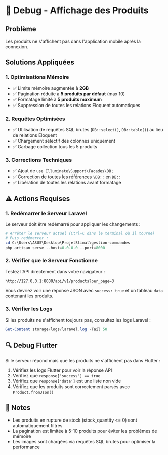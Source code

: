 # 🔧 Debug - Affichage des Produits

## Problème
Les produits ne s'affichent pas dans l'application mobile après la connexion.

## Solutions Appliquées

### 1. Optimisations Mémoire
- ✅ Limite mémoire augmentée à **2GB**
- ✅ Pagination réduite à **5 produits par défaut** (max 10)
- ✅ Formatage limité à **5 produits maximum**
- ✅ Suppression de toutes les relations Eloquent automatiques

### 2. Requêtes Optimisées
- ✅ Utilisation de requêtes SQL brutes (`DB::select()`, `DB::table()`) au lieu de relations Eloquent
- ✅ Chargement sélectif des colonnes uniquement
- ✅ Garbage collection tous les 5 produits

### 3. Corrections Techniques
- ✅ Ajout de `use Illuminate\Support\Facades\DB;`
- ✅ Correction de toutes les références `\DB::` en `DB::`
- ✅ Libération de toutes les relations avant formatage

## ⚠️ Actions Requises

### 1. Redémarrer le Serveur Laravel
Le serveur doit être redémarré pour appliquer les changements :

```powershell
# Arrêter le serveur actuel (Ctrl+C dans le terminal où il tourne)
# Puis redémarrer :
cd C:\Users\ASUS\Desktop\ProjetSlimat\gestion-commandes
php artisan serve --host=0.0.0.0 --port=8000
```

### 2. Vérifier que le Serveur Fonctionne
Testez l'API directement dans votre navigateur :
```
http://127.0.0.1:8000/api/v1/products?per_page=3
```

Vous devriez voir une réponse JSON avec `success: true` et un tableau `data` contenant les produits.

### 3. Vérifier les Logs
Si les produits ne s'affichent toujours pas, consultez les logs Laravel :
```powershell
Get-Content storage/logs/laravel.log -Tail 50
```

## 🔍 Debug Flutter
Si le serveur répond mais que les produits ne s'affichent pas dans Flutter :

1. Vérifiez les logs Flutter pour voir la réponse API
2. Vérifiez que `response['success'] == true`
3. Vérifiez que `response['data']` est une liste non vide
4. Vérifiez que les produits sont correctement parsés avec `Product.fromJson()`

## 📝 Notes
- Les produits en rupture de stock (stock_quantity <= 0) sont automatiquement filtrés
- La pagination est limitée à 5-10 produits pour éviter les problèmes de mémoire
- Les images sont chargées via requêtes SQL brutes pour optimiser la performance


